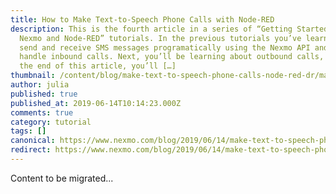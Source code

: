 ```yaml
---
title: How to Make Text-to-Speech Phone Calls with Node-RED
description: This is the fourth article in a series of “Getting Started with
  Nexmo and Node-RED” tutorials. In the previous tutorials you’ve learnt how to
  send and receive SMS messages programatically using the Nexmo API and how to
  handle inbound calls. Next, you’ll be learning about outbound calls, and by
  the end of this article, you’ll […]
thumbnail: /content/blog/make-text-to-speech-phone-calls-node-red-dr/make-tts-calls-featured-1.png
author: julia
published: true
published_at: 2019-06-14T10:14:23.000Z
comments: true
category: tutorial
tags: []
canonical: https://www.nexmo.com/blog/2019/06/14/make-text-to-speech-phone-calls-node-red-dr
redirect: https://www.nexmo.com/blog/2019/06/14/make-text-to-speech-phone-calls-node-red-dr
---
```


Content to be migrated...

